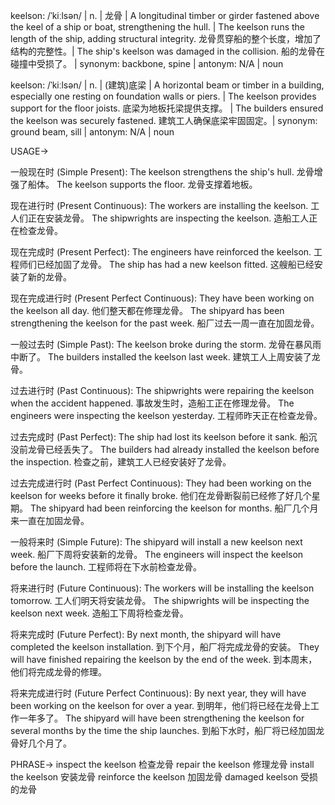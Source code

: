 keelson: /ˈkiːlsən/ | n. | 龙骨 | A longitudinal timber or girder fastened above the keel of a ship or boat, strengthening the hull. | The keelson runs the length of the ship, adding structural integrity. 龙骨贯穿船的整个长度，增加了结构的完整性。| The ship's keelson was damaged in the collision. 船的龙骨在碰撞中受损了。 | synonym: backbone, spine | antonym: N/A | noun

keelson: /ˈkiːlsən/ | n. | (建筑)底梁 | A horizontal beam or timber in a building, especially one resting on foundation walls or piers. | The keelson provides support for the floor joists. 底梁为地板托梁提供支撑。 | The builders ensured the keelson was securely fastened. 建筑工人确保底梁牢固固定。| synonym: ground beam, sill | antonym: N/A | noun



USAGE->

一般现在时 (Simple Present):
The keelson strengthens the ship's hull.  龙骨增强了船体。
The keelson supports the floor. 龙骨支撑着地板。

现在进行时 (Present Continuous):
The workers are installing the keelson.  工人们正在安装龙骨。
The shipwrights are inspecting the keelson.  造船工人正在检查龙骨。

现在完成时 (Present Perfect):
The engineers have reinforced the keelson. 工程师们已经加固了龙骨。
The ship has had a new keelson fitted.  这艘船已经安装了新的龙骨。

现在完成进行时 (Present Perfect Continuous):
They have been working on the keelson all day. 他们整天都在修理龙骨。
The shipyard has been strengthening the keelson for the past week.  船厂过去一周一直在加固龙骨。

一般过去时 (Simple Past):
The keelson broke during the storm. 龙骨在暴风雨中断了。
The builders installed the keelson last week. 建筑工人上周安装了龙骨。

过去进行时 (Past Continuous):
The shipwrights were repairing the keelson when the accident happened. 事故发生时，造船工正在修理龙骨。
The engineers were inspecting the keelson yesterday. 工程师昨天正在检查龙骨。


过去完成时 (Past Perfect):
The ship had lost its keelson before it sank. 船沉没前龙骨已经丢失了。
The builders had already installed the keelson before the inspection.  检查之前，建筑工人已经安装好了龙骨。

过去完成进行时 (Past Perfect Continuous):
They had been working on the keelson for weeks before it finally broke.  他们在龙骨断裂前已经修了好几个星期。
The shipyard had been reinforcing the keelson for months. 船厂几个月来一直在加固龙骨。


一般将来时 (Simple Future):
The shipyard will install a new keelson next week.  船厂下周将安装新的龙骨。
The engineers will inspect the keelson before the launch. 工程师将在下水前检查龙骨。

将来进行时 (Future Continuous):
The workers will be installing the keelson tomorrow. 工人们明天将安装龙骨。
The shipwrights will be inspecting the keelson next week.  造船工下周将检查龙骨。


将来完成时 (Future Perfect):
By next month, the shipyard will have completed the keelson installation. 到下个月，船厂将完成龙骨的安装。
They will have finished repairing the keelson by the end of the week.  到本周末，他们将完成龙骨的修理。

将来完成进行时 (Future Perfect Continuous):
By next year, they will have been working on the keelson for over a year. 到明年，他们将已经在龙骨上工作一年多了。
The shipyard will have been strengthening the keelson for several months by the time the ship launches. 到船下水时，船厂将已经加固龙骨好几个月了。


PHRASE->
inspect the keelson 检查龙骨
repair the keelson 修理龙骨
install the keelson 安装龙骨
reinforce the keelson 加固龙骨
damaged keelson 受损的龙骨
